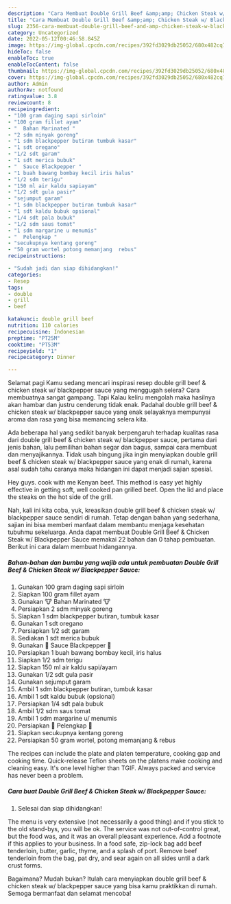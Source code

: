 ```yaml
---
description: "Cara Membuat Double Grill Beef &amp;amp; Chicken Steak w/ Blackpepper Sauce yang Menggugah Selera, Buat Buka Puasa Menggugah Selera"
title: "Cara Membuat Double Grill Beef &amp;amp; Chicken Steak w/ Blackpepper Sauce yang Menggugah Selera, Buat Buka Puasa Menggugah Selera"
slug: 2356-cara-membuat-double-grill-beef-and-amp-chicken-steak-w-blackpepper-sauce-yang-menggugah-selera-buat-buka-puasa-menggugah-selera
category: Uncategorized
date: 2022-05-12T00:46:58.845Z
image: https://img-global.cpcdn.com/recipes/392fd3029db25052/680x482cq70/double-grill-beef-chicken-steak-w-blackpepper-sauce-foto-resep-utama.jpg
hideToc: false
enableToc: true
enableTocContent: false
thumbnail: https://img-global.cpcdn.com/recipes/392fd3029db25052/680x482cq70/double-grill-beef-chicken-steak-w-blackpepper-sauce-foto-resep-utama.jpg
cover: https://img-global.cpcdn.com/recipes/392fd3029db25052/680x482cq70/double-grill-beef-chicken-steak-w-blackpepper-sauce-foto-resep-utama.jpg
author: Admin
authorAv: notfound
ratingvalue: 3.8
reviewcount: 8
recipeingredient:
- "100 gram daging sapi sirloin"
- "100 gram fillet ayam"
- "  Bahan Marinated "
- "2 sdm minyak goreng"
- "1 sdm blackpepper butiran tumbuk kasar"
- "1 sdt oregano"
- "1/2 sdt garam"
- "1 sdt merica bubuk"
- "  Sauce Blackpepper "
- "1 buah bawang bombay kecil iris halus"
- "1/2 sdm terigu"
- "150 ml air kaldu sapiayam"
- "1/2 sdt gula pasir"
- "sejumput garam"
- "1 sdm blackpepper butiran tumbuk kasar"
- "1 sdt kaldu bubuk opsional"
- "1/4 sdt pala bubuk"
- "1/2 sdm saus tomat"
- "1 sdm margarine u menumis"
- "  Pelengkap "
- "secukupnya kentang goreng"
- "50 gram wortel potong memanjang  rebus"
recipeinstructions:

- "Sudah jadi dan siap dihidangkan!"
categories:
- Resep
tags:
- double
- grill
- beef

katakunci: double grill beef 
nutrition: 110 calories
recipecuisine: Indonesian
preptime: "PT25M"
cooktime: "PT53M"
recipeyield: "1"
recipecategory: Dinner

---
```



Selamat pagi Kamu sedang mencari inspirasi resep double grill beef &amp; chicken steak w/ blackpepper sauce yang menggugah selera? Cara membuatnya sangat gampang. Tapi Kalau keliru mengolah maka hasilnya akan hambar dan justru cenderung tidak enak. Padahal double grill beef &amp; chicken steak w/ blackpepper sauce yang enak selayaknya mempunyai aroma dan rasa yang bisa memancing selera kita.


Ada beberapa hal yang sedikit banyak berpengaruh terhadap kualitas rasa dari double grill beef &amp; chicken steak w/ blackpepper sauce, pertama dari jenis bahan, lalu pemilihan bahan segar dan bagus, sampai cara membuat dan menyajikannya. Tidak usah bingung jika ingin menyiapkan double grill beef &amp; chicken steak w/ blackpepper sauce yang enak di rumah, karena asal sudah tahu caranya maka hidangan ini dapat menjadi sajian spesial.

Hey guys. cook with me Kenyan beef. This method is easy yet highly effective in getting soft, well cooked pan grilled beef. Open the lid and place the steaks on the hot side of the grill.


Nah, kali ini kita coba, yuk, kreasikan double grill beef &amp; chicken steak w/ blackpepper sauce sendiri di rumah. Tetap dengan bahan yang sederhana, sajian ini bisa memberi manfaat dalam membantu menjaga kesehatan tubuhmu sekeluarga. Anda dapat membuat Double Grill Beef &amp; Chicken Steak w/ Blackpepper Sauce memakai 22 bahan dan 0 tahap pembuatan. Berikut ini cara dalam membuat hidangannya.

<!--inarticleads1-->

##### Bahan-bahan dan bumbu yang wajib ada untuk pembuatan Double Grill Beef &amp; Chicken Steak w/ Blackpepper Sauce:

1. Gunakan 100 gram daging sapi sirloin
1. Siapkan 100 gram fillet ayam
1. Gunakan  🐮 Bahan Marinated 🐮
1. Persiapkan 2 sdm minyak goreng
1. Siapkan 1 sdm blackpepper butiran, tumbuk kasar
1. Gunakan 1 sdt oregano
1. Persiapkan 1/2 sdt garam
1. Sediakan 1 sdt merica bubuk
1. Gunakan  🍂 Sauce Blackpepper 🍂
1. Persiapkan 1 buah bawang bombay kecil, iris halus
1. Siapkan 1/2 sdm terigu
1. Siapkan 150 ml air kaldu sapi/ayam
1. Gunakan 1/2 sdt gula pasir
1. Gunakan sejumput garam
1. Ambil 1 sdm blackpepper butiran, tumbuk kasar
1. Ambil 1 sdt kaldu bubuk (opsional)
1. Persiapkan 1/4 sdt pala bubuk
1. Ambil 1/2 sdm saus tomat
1. Ambil 1 sdm margarine u/ menumis
1. Persiapkan  🍟 Pelengkap 🍟
1. Siapkan secukupnya kentang goreng
1. Persiapkan 50 gram wortel, potong memanjang &amp; rebus


The recipes can include the plate and platen temperature, cooking gap and cooking time. Quick-release Teflon sheets on the platens make cooking and cleaning easy. It&#39;s one level higher than TGIF. Always packed and service has never been a problem. 

<!--inarticleads2-->

##### Cara buat Double Grill Beef &amp; Chicken Steak w/ Blackpepper Sauce:


1. Selesai dan siap dihidangkan!

The menu is very extensive (not necessarily a good thing) and if you stick to the old stand-bys, you will be ok. The service was not out-of-control great, but the food was, and it was an overall pleasant experience. Add a footnote if this applies to your business. In a food safe, zip-lock bag add beef tenderloin, butter, garlic, thyme, and a splash of port. Remove beef tenderloin from the bag, pat dry, and sear again on all sides until a dark crust forms. 

Bagaimana? Mudah bukan? Itulah cara menyiapkan double grill beef &amp; chicken steak w/ blackpepper sauce yang bisa kamu praktikkan di rumah. Semoga bermanfaat dan selamat mencoba!
